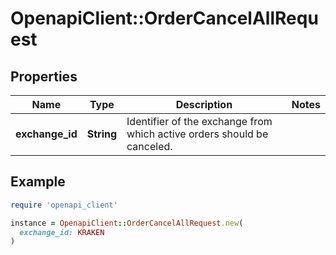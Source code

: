 # OpenapiClient::OrderCancelAllRequest

## Properties

| Name | Type | Description | Notes |
| ---- | ---- | ----------- | ----- |
| **exchange_id** | **String** | Identifier of the exchange from which active orders should be canceled. |  |

## Example

```ruby
require 'openapi_client'

instance = OpenapiClient::OrderCancelAllRequest.new(
  exchange_id: KRAKEN
)
```

